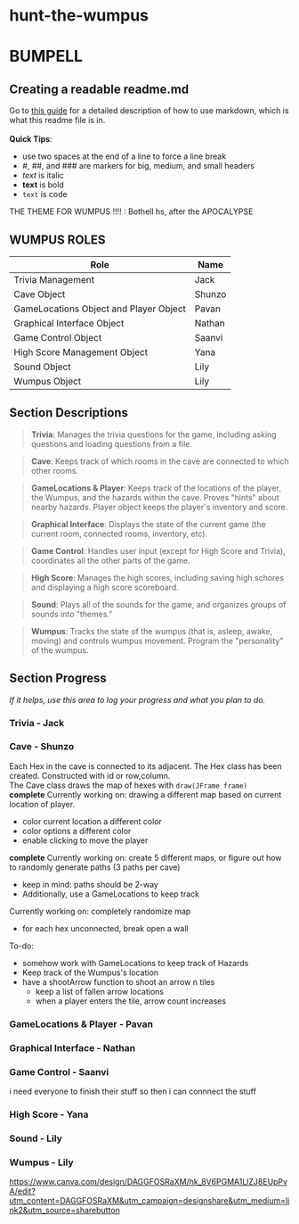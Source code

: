 # hunt-the-wumpus
# BUMPELL
## Creating a readable readme.md
Go to [this guide](https://www.markdownguide.org/cheat-sheet/) for a detailed description of how to use markdown, which is what this readme file is in.    
<br>**Quick Tips**:
 - use two spaces at the end of a line to force a line break
 - #, ##, and ### are markers for big, medium, and small headers
 - *text* is italic
 - **text** is bold
 - `text` is code

 THE THEME FOR WUMPUS !!!! : Bothell hs, after the APOCALYPSE 

## WUMPUS ROLES
| Role                                   | Name   |
|----------------------------------------|--------|
| Trivia Management                      | Jack   |
| Cave Object                            | Shunzo |
| GameLocations Object and Player Object | Pavan  |
| Graphical Interface Object             | Nathan |
| Game Control Object                    | Saanvi |
| High Score Management Object           | Yana   |
| Sound Object                           | Lily   |
| Wumpus Object                          | Lily   |
      
## Section Descriptions
>**Trivia**: Manages the trivia questions for the game, including asking questions and loading questions from a file.

>**Cave**: Keeps track of which rooms in the cave are connected to which other rooms.

>**GameLocations & Player**: Keeps track of the locations of the player, the Wumpus, and the hazards within the cave. Proves "hints" about nearby hazards. Player object keeps the player's inventory and score.

>**Graphical Interface**: Displays the state of the current game (the current room, connected rooms, inventory, etc).

>**Game Control**: Handles user input (except for High Score and Trivia), coordinates all the other parts of the game.

>**High Score**: Manages the high scores, including saving high schores and displaying a high score scoreboard.

>**Sound**: Plays all of the sounds for the game, and organizes groups of sounds into "themes."

>**Wumpus**: Tracks the state of the wumpus (that is, asleep, awake, moving) and controls wumpus movement. Program the "personality" of the wumpus.  

## Section Progress
*If it helps, use this area to log your progress and what you plan to do.*

### Trivia - Jack

### Cave - Shunzo
Each Hex in the cave is connected to its adjacent.
The Hex class has been created. Constructed with id or row,column.  
The Cave class draws the map of hexes with `draw(JFrame frame)`  
**complete** Currently working on: drawing a different map based on current location of player.  
- color current location a different color
- color options a different color
- enable clicking to move the player
  
  
**complete** Currently working on: create 5 different maps, or figure out how to randomly generate paths (3 paths per cave)
  - keep in mind: paths should be 2-way
  - Additionally, use a GameLocations to keep track

Currently working on: completely randomize map
  - for each hex unconnected, break open a wall

To-do:  
- somehow work with GameLocations to keep track of Hazards
- Keep track of the Wumpus's location
- have a shootArrow function to shoot an arrow n tiles
  - keep a list of fallen arrow locations
  - when a player enters the tile, arrow count increases

### GameLocations & Player - Pavan

### Graphical Interface - Nathan

### Game Control - Saanvi
i need everyone to finish their stuff so then i can connnect the stuff

### High Score - Yana

### Sound - Lily

### Wumpus - Lily

https://www.canva.com/design/DAGGFOSRaXM/hk_8V6PGMA1LlZJ8EUpPvA/edit?utm_content=DAGGFOSRaXM&utm_campaign=designshare&utm_medium=link2&utm_source=sharebutton
